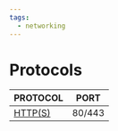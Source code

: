 ```yaml
---
tags:
  - networking
---
```

# Protocols

| **PROTOCOL**                | **PORT** |
| --------------------------- | -------- |
| [HTTP(S)](HTTP(S)/index.md) | 80/443   |

